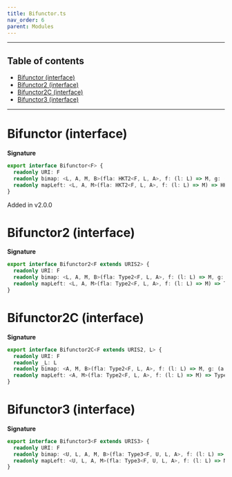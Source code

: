 ```yaml
---
title: Bifunctor.ts
nav_order: 6
parent: Modules
---
```


---

<h2 class="text-delta">Table of contents</h2>

- [Bifunctor (interface)](#bifunctor-interface)
- [Bifunctor2 (interface)](#bifunctor2-interface)
- [Bifunctor2C (interface)](#bifunctor2c-interface)
- [Bifunctor3 (interface)](#bifunctor3-interface)

---

# Bifunctor (interface)

**Signature**

```ts
export interface Bifunctor<F> {
  readonly URI: F
  readonly bimap: <L, A, M, B>(fla: HKT2<F, L, A>, f: (l: L) => M, g: (a: A) => B) => HKT2<F, M, B>
  readonly mapLeft: <L, A, M>(fla: HKT2<F, L, A>, f: (l: L) => M) => HKT2<F, M, A>
}
```

Added in v2.0.0

# Bifunctor2 (interface)

**Signature**

```ts
export interface Bifunctor2<F extends URIS2> {
  readonly URI: F
  readonly bimap: <L, A, M, B>(fla: Type2<F, L, A>, f: (l: L) => M, g: (a: A) => B) => Type2<F, M, B>
  readonly mapLeft: <L, A, M>(fla: Type2<F, L, A>, f: (l: L) => M) => Type2<F, M, A>
}
```

# Bifunctor2C (interface)

**Signature**

```ts
export interface Bifunctor2C<F extends URIS2, L> {
  readonly URI: F
  readonly _L: L
  readonly bimap: <A, M, B>(fla: Type2<F, L, A>, f: (l: L) => M, g: (a: A) => B) => Type2<F, M, B>
  readonly mapLeft: <A, M>(fla: Type2<F, L, A>, f: (l: L) => M) => Type2<F, M, A>
}
```

# Bifunctor3 (interface)

**Signature**

```ts
export interface Bifunctor3<F extends URIS3> {
  readonly URI: F
  readonly bimap: <U, L, A, M, B>(fla: Type3<F, U, L, A>, f: (l: L) => M, g: (a: A) => B) => Type3<F, U, M, B>
  readonly mapLeft: <U, L, A, M>(fla: Type3<F, U, L, A>, f: (l: L) => M) => Type3<F, U, M, A>
}
```

